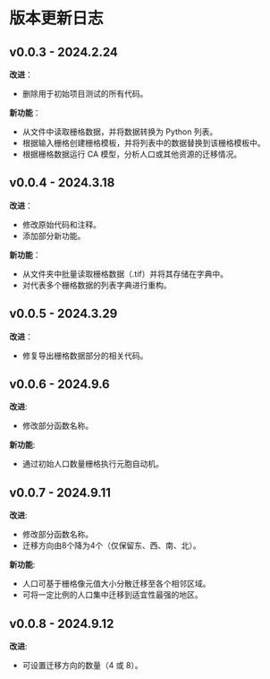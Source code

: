 # 版本更新日志

## v0.0.3 - 2024.2.24

**改进**：

- 删除用于初始项目测试的所有代码。

**新功能**：

- 从文件中读取栅格数据，并将数据转换为 Python 列表。
- 根据输入栅格创建栅格模板，并将列表中的数据替换到该栅格模板中。
- 根据栅格数据运行 CA 模型，分析人口或其他资源的迁移情况。

## v0.0.4 - 2024.3.18

**改进**：

- 修改原始代码和注释。
- 添加部分新功能。

**新功能**：

- 从文件夹中批量读取栅格数据（.tif）并将其存储在字典中。
- 对代表多个栅格数据的列表字典进行重构。

## v0.0.5 - 2024.3.29

**改进**：

- 修复导出栅格数据部分的相关代码。

## v0.0.6 - 2024.9.6

**改进**:

- 修改部分函数名称。

**新功能**:

- 通过初始人口数量栅格执行元胞自动机。

## v0.0.7 - 2024.9.11

**改进**:

- 修改部分函数名称。
- 迁移方向由8个降为4个（仅保留东、西、南、北）。

**新功能**:

- 人口可基于栅格像元值大小分散迁移至各个相邻区域。
- 可将一定比例的人口集中迁移到适宜性最强的地区。

## v0.0.8 - 2024.9.12

**改进**:

- 可设置迁移方向的数量（4 或 8）。

